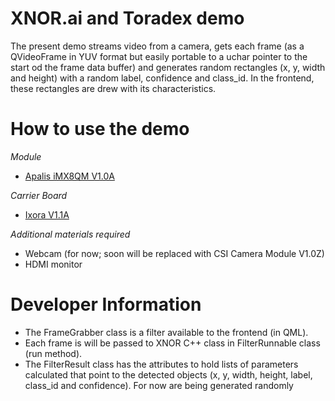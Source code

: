 # XNOR.ai and Toradex demo

The present demo streams video from a camera, gets each frame (as a QVideoFrame in YUV format but easily portable to a uchar pointer to the start od the frame data buffer) and generates random rectangles (x, y, width and height) with a random label, confidence and class_id. In the frontend, these rectangles are drew with its characteristics.

# How to use the demo
*Module*
  - [Apalis iMX8QM V1.0A](https://developer.toradex.com/products/apalis-som-family/modules/apalis-imx8)

*Carrier Board*
  - [Ixora V1.1A](https://developer.toradex.com/products/ixora-carrier-board)

*Additional materials required* 
  - Webcam (for now; soon will be replaced with CSI Camera Module V1.0Z)
  - HDMI monitor

# Developer Information

- The FrameGrabber class is a filter available to the frontend (in QML). 
- Each frame is will be passed to XNOR C++ class in FilterRunnable class (run method). 
- The FilterResult class has the attributes to hold lists of parameters calculated that point to the detected objects (x, y, width, height, label, class_id and confidence). For now are being generated randomly 
